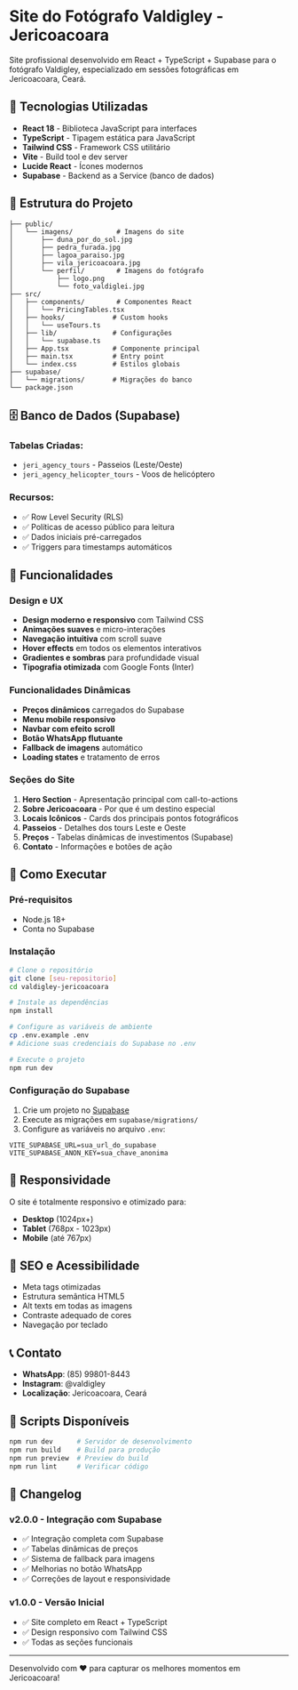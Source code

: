 # Site do Fotógrafo Valdigley - Jericoacoara

Site profissional desenvolvido em React + TypeScript + Supabase para o fotógrafo Valdigley, especializado em sessões fotográficas em Jericoacoara, Ceará.

## 🚀 Tecnologias Utilizadas

- **React 18** - Biblioteca JavaScript para interfaces
- **TypeScript** - Tipagem estática para JavaScript
- **Tailwind CSS** - Framework CSS utilitário
- **Vite** - Build tool e dev server
- **Lucide React** - Ícones modernos
- **Supabase** - Backend as a Service (banco de dados)

## 📁 Estrutura do Projeto

```
├── public/
│   └── imagens/           # Imagens do site
│       ├── duna_por_do_sol.jpg
│       ├── pedra_furada.jpg
│       ├── lagoa_paraiso.jpg
│       ├── vila_jericoacoara.jpg
│       └── perfil/        # Imagens do fotógrafo
│           ├── logo.png
│           └── foto_valdiglei.jpg
├── src/
│   ├── components/        # Componentes React
│   │   └── PricingTables.tsx
│   ├── hooks/            # Custom hooks
│   │   └── useTours.ts
│   ├── lib/              # Configurações
│   │   └── supabase.ts
│   ├── App.tsx           # Componente principal
│   ├── main.tsx          # Entry point
│   └── index.css         # Estilos globais
├── supabase/
│   └── migrations/       # Migrações do banco
└── package.json
```

## 🗄️ Banco de Dados (Supabase)

### Tabelas Criadas:
- `jeri_agency_tours` - Passeios (Leste/Oeste)
- `jeri_agency_helicopter_tours` - Voos de helicóptero

### Recursos:
- ✅ Row Level Security (RLS)
- ✅ Políticas de acesso público para leitura
- ✅ Dados iniciais pré-carregados
- ✅ Triggers para timestamps automáticos

## 🎨 Funcionalidades

### Design e UX
- **Design moderno e responsivo** com Tailwind CSS
- **Animações suaves** e micro-interações
- **Navegação intuitiva** com scroll suave
- **Hover effects** em todos os elementos interativos
- **Gradientes e sombras** para profundidade visual
- **Tipografia otimizada** com Google Fonts (Inter)

### Funcionalidades Dinâmicas
- **Preços dinâmicos** carregados do Supabase
- **Menu mobile responsivo**
- **Navbar com efeito scroll**
- **Botão WhatsApp flutuante**
- **Fallback de imagens** automático
- **Loading states** e tratamento de erros

### Seções do Site
1. **Hero Section** - Apresentação principal com call-to-actions
2. **Sobre Jericoacoara** - Por que é um destino especial
3. **Locais Icônicos** - Cards dos principais pontos fotográficos
4. **Passeios** - Detalhes dos tours Leste e Oeste
5. **Preços** - Tabelas dinâmicas de investimentos (Supabase)
6. **Contato** - Informações e botões de ação

## 🚀 Como Executar

### Pré-requisitos
- Node.js 18+
- Conta no Supabase

### Instalação
```bash
# Clone o repositório
git clone [seu-repositorio]
cd valdigley-jericoacoara

# Instale as dependências
npm install

# Configure as variáveis de ambiente
cp .env.example .env
# Adicione suas credenciais do Supabase no .env

# Execute o projeto
npm run dev
```

### Configuração do Supabase
1. Crie um projeto no [Supabase](https://supabase.com)
2. Execute as migrações em `supabase/migrations/`
3. Configure as variáveis no arquivo `.env`:
```env
VITE_SUPABASE_URL=sua_url_do_supabase
VITE_SUPABASE_ANON_KEY=sua_chave_anonima
```

## 📱 Responsividade

O site é totalmente responsivo e otimizado para:
- **Desktop** (1024px+)
- **Tablet** (768px - 1023px)
- **Mobile** (até 767px)

## 🎯 SEO e Acessibilidade

- Meta tags otimizadas
- Estrutura semântica HTML5
- Alt texts em todas as imagens
- Contraste adequado de cores
- Navegação por teclado

## 📞 Contato

- **WhatsApp**: (85) 99801-8443
- **Instagram**: @valdigley
- **Localização**: Jericoacoara, Ceará

## 🔧 Scripts Disponíveis

```bash
npm run dev      # Servidor de desenvolvimento
npm run build    # Build para produção
npm run preview  # Preview do build
npm run lint     # Verificar código
```

## 📝 Changelog

### v2.0.0 - Integração com Supabase
- ✅ Integração completa com Supabase
- ✅ Tabelas dinâmicas de preços
- ✅ Sistema de fallback para imagens
- ✅ Melhorias no botão WhatsApp
- ✅ Correções de layout e responsividade

### v1.0.0 - Versão Inicial
- ✅ Site completo em React + TypeScript
- ✅ Design responsivo com Tailwind CSS
- ✅ Todas as seções funcionais

---

Desenvolvido com ❤️ para capturar os melhores momentos em Jericoacoara!
